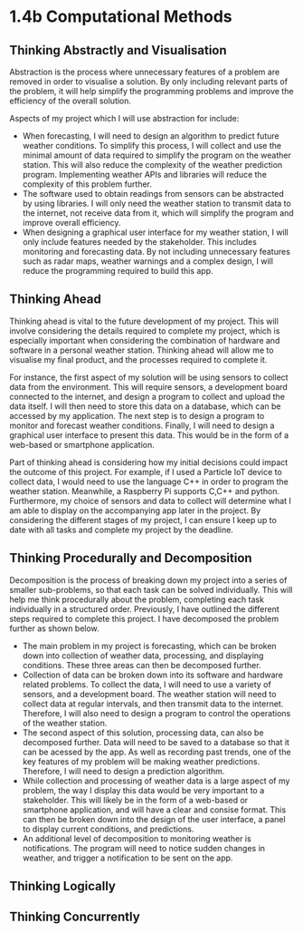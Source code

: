 # 1.4b Computational Methods

## Thinking Abstractly and Visualisation

Abstraction is the process where unnecessary features of a problem are removed in order to visualise a solution. By only including relevant parts of the problem, it will help simplify the programming problems and improve the efficiency of the overall solution.

Aspects of my project which I will use abstraction for include:

* When forecasting, I will need to design an algorithm to predict future weather conditions. To simplify this process, I will collect and use the minimal amount of data required to simplify the program on the weather station. This will also reduce the complexity of the weather prediction program. Implementing weather APIs and libraries will reduce the complexity of this problem further.
* The software used to obtain readings from sensors can be abstracted by using libraries. I will only need the weather station to transmit data to the internet, not receive data from it, which will simplify the program and improve overall efficiency.
* When designing a graphical user interface for my weather station, I will only include features needed by the stakeholder. This includes monitoring and forecasting data. By not including unnecessary features such as radar maps, weather warnings and a complex design, I will reduce the programming required to build this app.

## Thinking Ahead

Thinking ahead is vital to the future development of my project. This will involve considering the details required to complete my project, which is especially important when considering the combination of hardware and software in a personal weather station. Thinking ahead will allow me to visualise my final product, and the processes required to complete it.

For instance, the first aspect of my solution will be using sensors to collect data from the environment. This will require sensors, a development board connected to the internet, and design a program to collect and upload the data itself. I will then need to store this data on a database, which can be accessed by my application. The next step is to design a program to monitor and forecast weather conditions. Finally, I will need to design a graphical user interface to present this data. This would be in the form of a web-based or smartphone application.

Part of thinking ahead is considering how my initial decisions could impact the outcome of this project. For example, if I used a Particle IoT device to collect data, I would need to use the language C++ in order to program the weather station. Meanwhile, a Raspberry Pi supports C,C++ and python. Furthermore, my choice of sensors and data to collect will determine what I am able to display on the accompanying app later in the project. By considering the different stages of my project, I can ensure I keep up to date with all tasks and complete my project by the deadline.

## Thinking Procedurally and Decomposition

Decomposition is the process of breaking down my project into a series of smaller sub-problems, so that each task can be solved individually. This will help me think procedurally about the problem, completing each task individually in a structured order. Previously, I have outlined the different steps required to complete this project. I have decomposed the problem further as shown below.

* The main problem in my project is forecasting, which can be broken down into collection of weather data, processing, and displaying conditions. These three areas can then be decomposed further.&#x20;
* Collection of data can be broken down into its software and hardware related problems. To collect the data, I will need to use a variety of sensors, and a development board. The weather station will need to collect data at regular intervals, and then transmit data to the internet. Therefore, I will also need to design a program to control the operations of the weather station.
* The second aspect of this solution, processing data, can also be decomposed further. Data will need to be saved to a database so that it can be acessed by the app. As well as recording past trends, one of the key features of my problem will be making weather predictions. Therefore, I will need to design a prediction algorithm.
* While collection and processing of weather data is a large aspect of my problem, the way I display this data would be very important to a stakeholder. This will likely be in the form of a web-based or smartphone application, and will have a clear and consise format. This can then be broken down into the design of the user interface, a panel to display current conditions, and predictions.&#x20;
* An additional level of decomposition to monitoring weather is notifications. The program will need to notice sudden changes in weather, and trigger a notification to be sent on the app.

## Thinking Logically

## Thinking Concurrently
